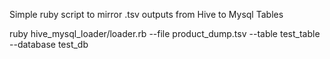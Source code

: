 Simple ruby script to mirror .tsv outputs from Hive to Mysql Tables

  ruby hive_mysql_loader/loader.rb --file product_dump.tsv --table test_table --database test_db
